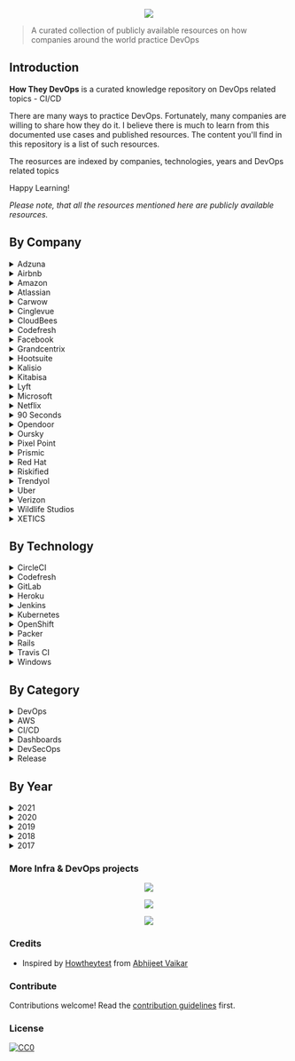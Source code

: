 <p align="center"><img src="images/how_they_devops.png"/></p>

> A curated collection of publicly available resources on how companies around the world practice DevOps

## Introduction

__How They DevOps__ is a curated knowledge repository on DevOps related topics - CI/CD

There are many ways to practice DevOps. Fortunately, many companies are willing to share how they do it. I believe there is much to learn from this documented use cases and published resources. The content you'll find in this repository is a list of such resources.

The reosurces are indexed by companies, technologies, years and DevOps related topics

Happy Learning!

*Please note, that all the resources mentioned here are publicly available resources.*

## By Company
<details>
  <summary>Adzuna</summary>

#### Articles
* [Continuous Integration and Continuous Delivery with BitBucket Pipelines — Part 1 - 2018](https://medium.com/adzuna-engineering/continuous-integration-and-continuous-delivery-with-bitbucket-pipelines-part-1-588d8254f0b3)
* [Continuous Integration and Continuous Delivery with BitBucket Pipelines — Part 2 - 2018](https://medium.com/adzuna-engineering/continuous-integration-and-continuous-delivery-with-bitbucket-pipelines-part-2-4d0ce7b63f2a)
</details>

<details>
  <summary>Airbnb</summary>

#### Podcasts
* [Continuous Delivery at Airbnb - 2019](https://devops.com/devops-chat-continuous-delivery-at-airbnb)
</details>

<details>
  <summary>Amazon</summary>

#### Articles
* [What is DevOps?](https://aws.amazon.com/devops/what-is-devops)
* [DevOps Resources](https://aws.amazon.com/devops/resources)

#### Blog
* [AWS DevOps Blog](https://aws.amazon.com/blogs/devops/)

</details>

<details>
  <summary>Atlassian</summary>

#### Articles
* [What is DevOps?](https://www.atlassian.com/devops)

#### Blogs
* [Atlassian DevOps Blog](https://www.atlassian.com/blog/devops)
* [DevOps Best Practices](https://www.atlassian.com/solutions/devops/best-practices)
</details>

<details>
  <summary>Carwow</summary>

#### Articles
* [Speeding up our deploys by ~35% - 2019](https://medium.com/carwow-product-engineering/speeding-up-our-heroku-deploys-by-35-percent-f9fa6f6cf404)
</details>

<details>
  <summary>Cinglevue</summary>

#### Articles
* [DevOps: How to build an efficient CI/CD pipeline - 2019](https://medium.com/developers-coffee/how-to-build-an-efficient-ci-cd-pipeline-b5738ad567c8)
</details>

<details>
  <summary>CloudBees</summary>

#### Articles
* [DevOps Best Practices: Opinionated Software That Drives a Successful DevOps Culture - 2021](https://www.cloudbees.com/blog/devops-best-practices)
* [8 DevOps Tools You Should Use for Opinionated, Cloud Native App Development - 2021](https://www.cloudbees.com/blog/devops-tools-cloud-native-development)
* [Continuous Verification, AKA Just Doing DevOps - 2020](https://www.cloudbees.com/blog/continuous-verification)

#### Blog
* [CloudBees Blog](https://www.cloudbees.com/blog)

</details>

<details>
  <summary>Codefresh</summary>

#### Articles
* [CI/CD Pipelines for Kubernetes Apps with Pulumi & Codefresh - 2021](https://codefresh.io/webinars/ci-cd-pipelines-kubernetes-apps-pulumi-codefresh)
* [Using Google Container Registry To Invoke Codefresh Pipelines - 2021](https://codefresh.io/continuous-integration/using-google-container-registry-invoke-codefresh-pipelines/)
* [What Is Zero Trust & How Do We Implement It to Run Secure CI/CD Workflows in Kubernetes? - 2021](https://codefresh.io/security-testing/codefresh-runner-overview)
* [Kubernetes Deployment Antipatterns – part 1 - 2021](https://codefresh.io/kubernetes-tutorial/kubernetes-antipatterns-1)
* [Kubernetes Deployment Antipatterns – part 2 - 2021](https://codefresh.io/kubernetes-tutorial/kubernetes-antipatterns-2)
* [Kubernetes Deployment Antipatterns – part 3 - 2021](https://codefresh.io/kubernetes-tutorial/kubernetes-antipatterns-3)
#### Blogs
* [Codefresh blog](https://codefresh.io/blog)
</details>

<details>
  <summary>Facebook</summary>

#### Articles
* [Rapid release at massive scale](https://engineering.fb.com/2017/08/31/web/rapid-release-at-massive-scale)

#### Blog
* [Facebook Engineering Blog](https://engineering.fb.com)
</details>

<details>
  <summary>Grandcentrix</summary>

#### Articles
* [How we use Jenkins Pipeline to standardize our Continuous Integration - 2019](https://medium.com/grandcentrix/how-we-use-jenkins-pipeline-to-simplify-our-continuous-integration-4fb462b0c15c)
</details>

<details>
  <summary>Hootsuite</summary>

#### Articles
* [Jenkins, Kubernetes, and Hashicorp Vault - 2018](https://medium.com/hootsuite-engineering/jenkins-kubernetes-and-hashicorp-vault-c2011bd2d66c)
</details>

<details>
  <summary>Kalisio</summary>

#### Articles
* [Why We Stopped Using So-Called Best Practices in Our CI/CD Process - 2019](https://medium.com/better-programming/why-we-stopped-using-so-called-best-practices-in-our-ci-cd-process-2ff09811f633)
</details>

<details>
  <summary>Kitabisa</summary>

#### Articles
* [Our CI/CD Journey — from Monolith to Micro-Services - 2020](https://medium.com/@ardityawahyu/our-ci-cd-journey-from-monolith-to-micro-servives-9e6787dc7274)
</details>

<details>
  <summary>Lyft</summary>

#### Articles
* [Continuous Deployment at Lyft - 2022](https://eng.lyft.com/continuous-deployment-at-lyft-9b457314771a)
</details>

<details>
  <summary>Microsoft</summary>

#### Articles
* [What is DevOps?](https://docs.microsoft.com/en-us/azure/devops/learn/what-is-devops)

#### Blog
* [Azure DevOps Blog](https://devblogs.microsoft.com/devops)

</details>

<details>
  <summary>Netflix</summary>

#### Articles
* [Applying Netflix DevOps Patterns to Windows](https://netflixtechblog.com/applying-netflix-devops-patterns-to-windows-2a57f2dbbf79)
* [Lumen: Custom, Self-Service Dashboarding For Netflix](https://netflixtechblog.com/lumen-custom-self-service-dashboarding-for-netflix-8c56b541548c)
* [Netflix Cloud Security: Detecting Credential Compromise in AWS - 2018](https://netflixtechblog.com/netflix-cloud-security-detecting-credential-compromise-in-aws-9493d6fd373a)

#### Blog
* [DevOps Blog](https://netflixtechblog.com/tagged/devops)
</details>

<details>
  <summary>90 Seconds</summary>

#### Articles
* [Lessons learned with Gitlab Runner on Kubernetes - 2019](https://medium.com/90seconds/lessons-learned-with-gitlab-runner-on-kubernetes-d547c30ad5fb)
</details>

<details>
  <summary>Opendoor</summary>

#### Articles
* [How We Got To Continuous Deployment With Rails, CircleCI, and Heroku - 2017](https://medium.com/opendoor-labs/continuous-deployment-with-rails-circleci-and-heroku-314635d800c6)
</details>

<details>
  <summary>Oursky</summary>

#### Articles
* [Battle Tested: How We Built and Master Our CI/CD Pipeline - 2019](https://m.oursky.com/battle-tested-how-we-built-and-master-our-ci-cd-pipeline-2ce99c9b2fa4)
</details>

<details>
  <summary>Pixel Point</summary>

#### Articles
* [Tips and tricks for scalable CI/CD flow - 2018](https://medium.com/pixelpoint/tips-and-tricks-for-scalable-ci-cd-flow-5fa9dd457f22)
</details>

<details>
  <summary>Prismic</summary>

#### Articles
* [We deploy everyday and this is how!](https://medium.com/@prismicio/we-deploy-everyday-and-this-is-how-6a5fc8fb0e2e)
</details>

<details>
  <summary>Red Hat</summary>

#### Articles
* [Who is a DevOps Engineer?](https://www.redhat.com/en/topics/devops/devops-engineer)
* [What is DevOps?](https://www.redhat.com/en/topics/devops)
* [What is DevSecOps?](https://www.redhat.com/en/topics/devops/what-is-devsecops)
* [You call that DevSecOps? Why your DevSecOps practice may be falling short](https://www.redhat.com/en/blog/devsecops-reducing-risk-and-increasing-agility)
* [What is a CI/CD pipeline? - Red Hat](https://www.redhat.com/en/topics/devops/what-cicd-pipeline)

#### Books
* [Free - DevOps with OpenShift](https://developers.redhat.com/topics/devops)
</details>

<details>
  <summary>Riskified</summary>

#### Articles
* [How to Build a CI/CD Process That Deploys on Kubernetes and Focuses on Developer Independence](https://medium.com/riskified-technology/how-to-build-a-ci-cd-process-that-deploys-on-kubernetes-and-focuses-on-developer-independence-7dc4c20984a)

</details>

<details>
  <summary>Trendyol</summary>

#### Articles
* [Dependency Check at CI/CD Pipeline - 2020](https://medium.com/trendyol-tech/dependency-check-at-ci-cd-pipeline-17020e15b391)
</details>

<details>
  <summary>Uber</summary>

#### Articles
* [Security at Speed: Modern Security and DevOps](https://medium.com/uber-security-privacy/speed-security-devops-7f3ee7e5a2ae)
* [Introducing Makisu: Uber’s Fast, Reliable Docker Image Builder for Apache Mesos and Kubernetes](https://eng.uber.com/makisu/)

#### Blog
* [Uber Engineering Blog](https://eng.uber.com)
</details>

<details>
  <summary>Verizon</summary>

#### Articles
* [How our CI/CD workflow provides a model for other CDNs - 2018](https://vzmediaplatform.medium.com/how-our-ci-cd-workflow-provides-a-model-for-other-cdns-65f9f765b32a)
</details>

<details>
  <summary>Wildlife Studios</summary>

#### Articles
* [How we improved our CI/CD pipelines over the years - 2020](https://medium.com/tech-at-wildlife-studios/how-we-built-a-ci-cd-that-makes-developers-happy-2222f02ab29)
</details>

<details>
  <summary>XETICS</summary>

#### Articles
* [Our story with Flutter and Gitlab-Ci - 2019](https://medium.com/@fezu54/our-story-with-flutter-and-gitlab-ci-26bd40c26155)
</details>

## By Technology

<details>
  <summary>CircleCI</summary>

#### Articles
* [How We Got To Continuous Deployment With Rails, CircleCI, and Heroku - Opendoor, 2017](https://medium.com/opendoor-labs/continuous-deployment-with-rails-circleci-and-heroku-314635d800c6)
* [Our CI/CD Journey — from Monolith to Micro-Services - Kitabisa, 2020](https://medium.com/@ardityawahyu/our-ci-cd-journey-from-monolith-to-micro-servives-9e6787dc7274)
</details>

<details>
  <summary>Codefresh</summary>

#### Articles
* [CI/CD Pipelines for Kubernetes Apps with Pulumi & Codefresh - Codefresh, 2021](https://codefresh.io/webinars/ci-cd-pipelines-kubernetes-apps-pulumi-codefresh)
* [Using Google Container Registry To Invoke Codefresh Pipelines - Codefresh, 2021](https://codefresh.io/continuous-integration/using-google-container-registry-invoke-codefresh-pipelines/)
</details>

<details>
  <summary>GitLab</summary>

#### Articles
* [Lessons learned with Gitlab Runner on Kubernetes - 90 seconds, 2019](https://medium.com/90seconds/lessons-learned-with-gitlab-runner-on-kubernetes-d547c30ad5fb)
* [How we improved our CI/CD pipelines over the years - Wildlife Studios, 2020](https://medium.com/tech-at-wildlife-studios/how-we-built-a-ci-cd-that-makes-developers-happy-2222f02ab29)
* [Our story with Flutter and Gitlab-Ci - XETICS, 2019](https://medium.com/@fezu54/our-story-with-flutter-and-gitlab-ci-26bd40c26155)
</details>

<details>
  <summary>Heroku</summary>

#### Articles
* [Speeding up our deploys by ~35% - Carwow, 2019](https://medium.com/carwow-product-engineering/speeding-up-our-heroku-deploys-by-35-percent-f9fa6f6cf404)
* [How We Got To Continuous Deployment With Rails, CircleCI, and Heroku - Opendoor, 2017](https://medium.com/opendoor-labs/continuous-deployment-with-rails-circleci-and-heroku-314635d800c6)
</details>

<details>
  <summary>Jenkins</summary>

#### Articles
* [How we use Jenkins Pipeline to standardize our Continuous Integration - Grandcentrix, 2019](https://medium.com/grandcentrix/how-we-use-jenkins-pipeline-to-simplify-our-continuous-integration-4fb462b0c15c)
* [Jenkins, Kubernetes, and Hashicorp Vault - 2018](https://medium.com/hootsuite-engineering/jenkins-kubernetes-and-hashicorp-vault-c2011bd2d66c)
</details>

<details>
  <summary>Kubernetes</summary>

#### Articles
* [Kubernetes Deployment Antipatterns – part 1 - Codefresh, 2021](https://codefresh.io/kubernetes-tutorial/kubernetes-antipatterns-1)
* [Kubernetes Deployment Antipatterns – part 2 - Codefresh, 2021](https://codefresh.io/kubernetes-tutorial/kubernetes-antipatterns-2)
* [Kubernetes Deployment Antipatterns – part 3 - Codefresh, 2021](https://codefresh.io/kubernetes-tutorial/kubernetes-antipatterns-3)
* [How to Build a CI/CD Process That Deploys on Kubernetes and Focuses on Developer Independence](https://medium.com/riskified-technology/how-to-build-a-ci-cd-process-that-deploys-on-kubernetes-and-focuses-on-developer-independence-7dc4c20984a)
* [Introducing Makisu: Uber’s Fast, Reliable Docker Image Builder for Apache Mesos and Kubernetes - Uber](https://eng.uber.com/makisu/)
* [How we improved our CI/CD pipelines over the years - Wildlife Studios, 2020](https://medium.com/tech-at-wildlife-studios/how-we-built-a-ci-cd-that-makes-developers-happy-2222f02ab29)
* [Lessons learned with Gitlab Runner on Kubernetes - 90 seconds, 2019](https://medium.com/90seconds/lessons-learned-with-gitlab-runner-on-kubernetes-d547c30ad5fb)
* [Our CI/CD Journey — from Monolith to Micro-Services - Kitabisa, 2020](https://medium.com/@ardityawahyu/our-ci-cd-journey-from-monolith-to-micro-servives-9e6787dc7274)
* [Jenkins, Kubernetes, and Hashicorp Vault - 2018](https://medium.com/hootsuite-engineering/jenkins-kubernetes-and-hashicorp-vault-c2011bd2d66c)
</details>

<details>
  <summary>OpenShift</summary>

#### Books
* [Free - DevOps with OpenShift](https://developers.redhat.com/topics/devops)
</details>

<details>
  <summary>Packer</summary>

#### Articles
* [Applying Netflix DevOps Patterns to Windows](https://netflixtechblog.com/applying-netflix-devops-patterns-to-windows-2a57f2dbbf79)
</details>

<details>
  <summary>Rails</summary>

#### Articles
* [How We Got To Continuous Deployment With Rails, CircleCI, and Heroku - Opendoor, 2017](https://medium.com/opendoor-labs/continuous-deployment-with-rails-circleci-and-heroku-314635d800c6)
</details>

<details>
  <summary>Travis CI</summary>

#### Articles
* [Why We Stopped Using So-Called Best Practices in Our CI/CD Process - Kalisio, 2019](https://medium.com/better-programming/why-we-stopped-using-so-called-best-practices-in-our-ci-cd-process-2ff09811f633)
</details>

<details>
  <summary>Windows</summary>

#### Articles
* [Applying Netflix DevOps Patterns to Windows](https://netflixtechblog.com/applying-netflix-devops-patterns-to-windows-2a57f2dbbf79)
</details>

## By Category

<details>
  <summary>DevOps</summary>

#### Articles
* [What is DevOps? - Amazon](https://aws.amazon.com/devops/what-is-devops)
* [What is DevOps? - Atlassian](https://www.atlassian.com/devops)
* [What is DevOps? - Microsoft](https://docs.microsoft.com/en-us/azure/devops/learn/what-is-devops)
* [What is DevOps? - Red Hat](https://www.redhat.com/en/topics/devops)
* [DevOps Best Practices: Opinionated Software That Drives a Successful DevOps Culture - CloudBees, 2021](https://www.cloudbees.com/blog/devops-best-practices)
* [8 DevOps Tools You Should Use for Opinionated, Cloud Native App Development - CloudBees, 2021](https://www.cloudbees.com/blog/devops-tools-cloud-native-development)
* [Continuous Verification, AKA Just Doing DevOps - CloudBees, 2020](https://www.cloudbees.com/blog/continuous-verification)

</details>

<details>
  <summary>AWS</summary>

#### Articles
* [Netflix Cloud Security: Detecting Credential Compromise in AWS - 2018](https://netflixtechblog.com/netflix-cloud-security-detecting-credential-compromise-in-aws-9493d6fd373a)
</details>

<details>
  <summary>CI/CD</summary>

#### Articles - How companies practice and apply CI/CD
* [What Is Zero Trust & How Do We Implement It to Run Secure CI/CD Workflows in Kubernetes? - Codefresh, 2021](https://codefresh.io/security-testing/codefresh-runner-overview)
* [How to Build a CI/CD Process That Deploys on Kubernetes and Focuses on Developer Independence - Riskified, 2020](https://medium.com/riskified-technology/how-to-build-a-ci-cd-process-that-deploys-on-kubernetes-and-focuses-on-developer-independence-7dc4c20984a)
* [We deploy everyday and this is how! - Prismic, 2017](https://medium.com/@prismicio/we-deploy-everyday-and-this-is-how-6a5fc8fb0e2e)
* [Continuous Integration and Continuous Delivery with BitBucket Pipelines — Part 1 - Adzuna, 2018](https://medium.com/adzuna-engineering/continuous-integration-and-continuous-delivery-with-bitbucket-pipelines-part-1-588d8254f0b3)
* [Continuous Integration and Continuous Delivery with BitBucket Pipelines — Part 2 - Adzuna, 2018](https://medium.com/adzuna-engineering/continuous-integration-and-continuous-delivery-with-bitbucket-pipelines-part-2-4d0ce7b63f2a)
* [Continuous Delivery at Airbnb - 2019](https://devops.com/devops-chat-continuous-delivery-at-airbnb)
* [Battle Tested: How We Built and Master Our CI/CD Pipeline - Oursky, 2019](https://m.oursky.com/battle-tested-how-we-built-and-master-our-ci-cd-pipeline-2ce99c9b2fa4)
* [How we use Jenkins Pipeline to standardize our Continuous Integration - Grandcentrix, 2019](https://medium.com/grandcentrix/how-we-use-jenkins-pipeline-to-simplify-our-continuous-integration-4fb462b0c15c)
* [How We Got To Continuous Deployment With Rails, CircleCI, and Heroku - Opendoor, 2017](https://medium.com/opendoor-labs/continuous-deployment-with-rails-circleci-and-heroku-314635d800c6)
* [Why We Stopped Using So-Called Best Practices in Our CI/CD Process - Kalisio, 2019](https://medium.com/better-programming/why-we-stopped-using-so-called-best-practices-in-our-ci-cd-process-2ff09811f633)
* [How our CI/CD workflow provides a model for other CDNs - Verizon, 2018](https://vzmediaplatform.medium.com/how-our-ci-cd-workflow-provides-a-model-for-other-cdns-65f9f765b32a)
* [Lessons learned with Gitlab Runner on Kubernetes - 90 seconds, 2019](https://medium.com/90seconds/lessons-learned-with-gitlab-runner-on-kubernetes-d547c30ad5fb)
* [DevOps: How to build an efficient CI/CD pipeline - Cinglevue, 2019](https://medium.com/developers-coffee/how-to-build-an-efficient-ci-cd-pipeline-b5738ad567c8)
* [How we improved our CI/CD pipelines over the years - Wildlife Studios, 2020](https://medium.com/tech-at-wildlife-studios/how-we-built-a-ci-cd-that-makes-developers-happy-2222f02ab29)
* [Our CI/CD Journey — from Monolith to Micro-Services - Kitabisa, 2020](https://medium.com/@ardityawahyu/our-ci-cd-journey-from-monolith-to-micro-servives-9e6787dc7274)
* [Speeding up our deploys by ~35% - Carwow, 2019](https://medium.com/carwow-product-engineering/speeding-up-our-heroku-deploys-by-35-percent-f9fa6f6cf404)
* [Our story with Flutter and Gitlab-Ci - XETICS, 2019](https://medium.com/@fezu54/our-story-with-flutter-and-gitlab-ci-26bd40c26155)
* [Jenkins, Kubernetes, and Hashicorp Vault - 2018](https://medium.com/hootsuite-engineering/jenkins-kubernetes-and-hashicorp-vault-c2011bd2d66c)

#### Articles - Learn about CI/CD
* [What is a CI/CD pipeline? - Red Hat](https://www.redhat.com/en/topics/devops/what-cicd-pipeline)
* [Tips and tricks for scalable CI/CD flow - Pixel Point, 2018](https://medium.com/pixelpoint/tips-and-tricks-for-scalable-ci-cd-flow-5fa9dd457f22)

#### Articles - CI/CD with company products
* [CI/CD Pipelines for Kubernetes Apps with Pulumi & Codefresh - Codefresh, 2021](https://codefresh.io/webinars/ci-cd-pipelines-kubernetes-apps-pulumi-codefresh)
* [Using Google Container Registry To Invoke Codefresh Pipelines - Codefresh, 2021](https://codefresh.io/continuous-integration/using-google-container-registry-invoke-codefresh-pipelines/)

#### Books
* [Free - DevOps with OpenShift](https://developers.redhat.com/topics/devops)
</details>

<details>
  <summary>Dashboards</summary>

#### Articles
* [Lumen: Custom, Self-Service Dashboarding For Netflix](https://netflixtechblog.com/lumen-custom-self-service-dashboarding-for-netflix-8c56b541548c)
</details>

<details>
  <summary>DevSecOps</summary>

#### Articles
* [What is DevSecOps? - Red Hat](https://www.redhat.com/en/topics/devops/what-is-devsecops)
* [You call that DevSecOps? Why your DevSecOps practice may be falling short - Red Hat](https://www.redhat.com/en/blog/devsecops-reducing-risk-and-increasing-agility)
* [Security at Speed: Modern Security and DevOps - Uber, 2017](https://medium.com/uber-security-privacy/speed-security-devops-7f3ee7e5a2ae)
* [Netflix Cloud Security: Detecting Credential Compromise in AWS - Netflix, 2018](https://netflixtechblog.com/netflix-cloud-security-detecting-credential-compromise-in-aws-9493d6fd373a)
</details>

<details>
  <summary>Release</summary>

#### Articles
* [Rapid release at massive scale - Facebook, 2017](https://engineering.fb.com/2017/08/31/web/rapid-release-at-massive-scale)
</details>

## By Year

<details>
  <summary>2021</summary>

#### Articles
* [CI/CD Pipelines for Kubernetes Apps with Pulumi & Codefresh - Codefresh, 2021](https://codefresh.io/webinars/ci-cd-pipelines-kubernetes-apps-pulumi-codefresh)
* [Using Google Container Registry To Invoke Codefresh Pipelines - Codefresh, 2021](https://codefresh.io/continuous-integration/using-google-container-registry-invoke-codefresh-pipelines/)
* [What Is Zero Trust & How Do We Implement It to Run Secure CI/CD Workflows in Kubernetes? - Codefresh, 2021](https://codefresh.io/security-testing/codefresh-runner-overview)
* [Kubernetes Deployment Antipatterns – part 1 - Codefresh, 2021](https://codefresh.io/kubernetes-tutorial/kubernetes-antipatterns-1)
* [Kubernetes Deployment Antipatterns – part 2 - Codefresh, 2021](https://codefresh.io/kubernetes-tutorial/kubernetes-antipatterns-2)
* [Kubernetes Deployment Antipatterns – part 3 - Codefresh, 2021](https://codefresh.io/kubernetes-tutorial/kubernetes-antipatterns-3)
* [DevOps Best Practices: Opinionated Software That Drives a Successful DevOps Culture - CloudBees](https://www.cloudbees.com/blog/devops-best-practices)
* [8 DevOps Tools You Should Use for Opinionated, Cloud Native App Development - CloudBees](https://www.cloudbees.com/blog/devops-tools-cloud-native-development)
</details>

<details>
  <summary>2020</summary>

#### Articles
* [Dependency Check at CI/CD Pipeline - Trendyol](https://medium.com/trendyol-tech/dependency-check-at-ci-cd-pipeline-17020e15b391)
* [How to Build a CI/CD Process That Deploys on Kubernetes and Focuses on Developer Independence - Riskified](https://medium.com/riskified-technology/how-to-build-a-ci-cd-process-that-deploys-on-kubernetes-and-focuses-on-developer-independence-7dc4c20984a)
* [Continuous Verification, AKA Just Doing DevOps - CloudBees](https://www.cloudbees.com/blog/continuous-verification)
* [How we improved our CI/CD pipelines over the years - Wildlife Studios, 2020](https://medium.com/tech-at-wildlife-studios/how-we-built-a-ci-cd-that-makes-developers-happy-2222f02ab29)
* [Our CI/CD Journey — from Monolith to Micro-Services - 2020](https://medium.com/@ardityawahyu/our-ci-cd-journey-from-monolith-to-micro-servives-9e6787dc7274)
</details>

<details>
  <summary>2019</summary>

#### Podcasts
* [Continuous Delivery at Airbnb](https://devops.com/devops-chat-continuous-delivery-at-airbnb)

#### Articles
* [Lessons learned with Gitlab Runner on Kubernetes - 90 seconds](https://medium.com/90seconds/lessons-learned-with-gitlab-runner-on-kubernetes-d547c30ad5fb)
* [DevOps: How to build an efficient CI/CD pipeline - Cinglevue](https://medium.com/developers-coffee/how-to-build-an-efficient-ci-cd-pipeline-b5738ad567c8)
* [Speeding up our deploys by ~35% - Carwow](https://medium.com/carwow-product-engineering/speeding-up-our-heroku-deploys-by-35-percent-f9fa6f6cf404)
* [Our story with Flutter and Gitlab-Ci - XETICS, 2019](https://medium.com/@fezu54/our-story-with-flutter-and-gitlab-ci-26bd40c26155)
</details>

<details>
  <summary>2018</summary>

#### Articles
* [Netflix Cloud Security: Detecting Credential Compromise in AWS - Netflix](https://netflixtechblog.com/netflix-cloud-security-detecting-credential-compromise-in-aws-9493d6fd373a)
* [Continuous Integration and Continuous Delivery with BitBucket Pipelines — Part 1 - Adzuna](https://medium.com/adzuna-engineering/continuous-integration-and-continuous-delivery-with-bitbucket-pipelines-part-1-588d8254f0b3)
* [Continuous Integration and Continuous Delivery with BitBucket Pipelines — Part 2 - Adzuna](https://medium.com/adzuna-engineering/continuous-integration-and-continuous-delivery-with-bitbucket-pipelines-part-2-4d0ce7b63f2a)
* [Tips and tricks for scalable CI/CD flow - Pixel Point](https://medium.com/pixelpoint/tips-and-tricks-for-scalable-ci-cd-flow-5fa9dd457f22)
* [How our CI/CD workflow provides a model for other CDNs - Verizon](https://vzmediaplatform.medium.com/how-our-ci-cd-workflow-provides-a-model-for-other-cdns-65f9f765b32a)
* [Jenkins, Kubernetes, and Hashicorp Vault - 2018](https://medium.com/hootsuite-engineering/jenkins-kubernetes-and-hashicorp-vault-c2011bd2d66c)
</details>

<details>
  <summary>2017</summary>

#### Articles
* [Rapid release at massive scale - Facebook](https://engineering.fb.com/2017/08/31/web/rapid-release-at-massive-scale)
* [Security at Speed: Modern Security and DevOps - Uber](https://medium.com/uber-security-privacy/speed-security-devops-7f3ee7e5a2ae)
* [We deploy everyday and this is how! - Prismic](https://medium.com/@prismicio/we-deploy-everyday-and-this-is-how-6a5fc8fb0e2e)
</details>

### More Infra & DevOps projects

<p align="center"><a href="https://github.com/bregman-arie/devops-exercises"><img src="images/devops_exercises.png"/></a></p>
<p align="center"><a href="https://github.com/bregman-arie/devops-resources"><img src="images/devops_resources.png"/></a></p>
<p align="center"><a href="https://github.com/bregman-arie/infraverse"><img src="images/infraverse.png"/></a></p>

### Credits
* Inspired by [Howtheytest](https://github.com/abhivaikar/howtheytest) from [Abhijeet Vaikar](https://github.com/abhivaikar)

### Contribute
Contributions welcome! Read the [contribution guidelines](contributing.md) first.

### License
[![CC0](https://mirrors.creativecommons.org/presskit/buttons/88x31/svg/cc-zero.svg)](https://creativecommons.org/publicdomain/zero/1.0)
